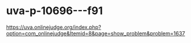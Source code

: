# uva-p-10696---f91
https://uva.onlinejudge.org/index.php?option=com_onlinejudge&Itemid=8&page=show_problem&problem=1637